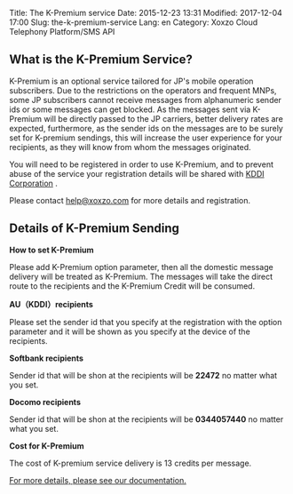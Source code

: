Title: The K-Premium service
Date: 2015-12-23 13:31
Modified: 2017-12-04 17:00
Slug: the-k-premium-service
Lang: en
Category: Xoxzo Cloud Telephony Platform/SMS API

## What is the K-Premium Service?

K-Premium is an optional service tailored for JP's mobile operation subscribers. Due to the restrictions on the operators and frequent MNPs, some JP subscribers cannot receive messages from alphanumeric sender ids or some messages can get blocked. As the messages sent via K-Premium will be directly passed to the JP carriers, better delivery rates are expected, furthermore, as the sender ids on the messages are to be surely set for K-premium sendings, this will increase the user experience for your recipients, as they will know from whom the messages originated.

You will need to be registered in order to use K-Premium, and to prevent abuse of the service your registration details will be shared with [KDDI Corporation](http://www.kddi.com/english/) .

Please contact [help@xoxzo.com](mailto:help@xoxzo.com) for more details and registration.


## Details of K-Premium Sending

__How to set K-Premium__

Please add K-Premium option parameter, then all the domestic message delivery will be treated as K-Premium. The messages will take the direct route to the recipients and the K-Premium Credit will be consumed.

__AU（KDDI）recipients__

Please set the sender id that you specify at the registration with the option parameter and it will be shown as you specify at the device of the recipients.

__Softbank recipients__

Sender id that will be shon at the recipients will be __22472__ no matter what you set.

__Docomo recipients__

Sender id that will be shon at the recipients will be __0344057440__ no matter what you set.

__Cost for K-Premium__

The cost of K-premium service delivery is 13 credits per message.

[For more details, please see our documentation.](http://docs.xoxzo.com/en/sms.html#jp-specific-optional-parameters)


